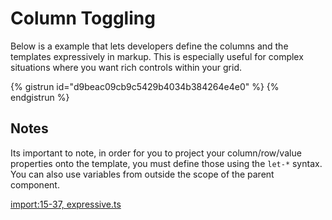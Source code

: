 # Column Toggling
Below is a example that lets developers define the columns and the templates
expressively in markup. This is especially useful for complex situations
where you want rich controls within your grid.

{% gistrun id="d9beac09cb9c5429b4034b384264e4e0" %}
{% endgistrun %}

## Notes
Its important to note, in order for you to project your column/row/value
properties onto the template, you must define those using the `let-*` syntax.
You can also use variables from outside the scope of the parent component.

[import:15-37, expressive.ts](../../src/demos/expressive.ts)
